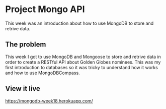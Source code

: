 # Project Mongo API
This week was an introduction about how to use MongoDB to store and retrive data. 


## The problem
This week I got to use MongoDB and Mongoose to store and retrive data in order to create a RESTful API about 
Golden Globes nominees. This was my first introduction to databases so it was tricky to understand how it works and how to use MongoDBCompass. 

## View it live

https://mongodb-week18.herokuapp.com/